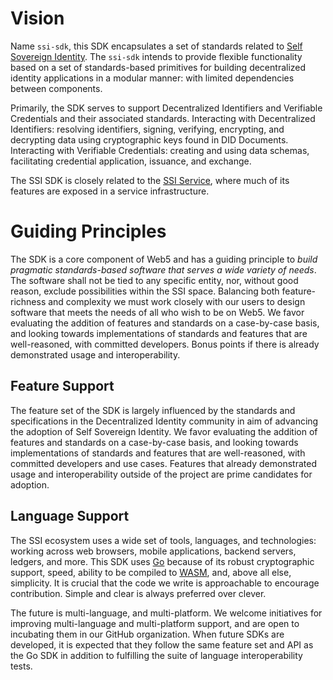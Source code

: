 # Vision

Name `ssi-sdk`, this SDK encapsulates a set of standards related
to [Self Sovereign Identity](http://www.lifewithalacrity.com/2016/04/the-path-to-self-soverereign-identity.html).
The `ssi-sdk` intends to provide flexible functionality based on a set of standards-based primitives for building
decentralized identity applications in a modular manner: with limited dependencies between components.

Primarily, the SDK serves to support Decentralized Identifiers and Verifiable Credentials and their associated
standards. Interacting with Decentralized Identifiers: resolving identifiers, signing, verifying, encrypting, and
decrypting data using cryptographic keys found in DID Documents. Interacting with Verifiable Credentials: creating and
using data schemas, facilitating credential application, issuance, and exchange.

The SSI SDK is closely related to the [SSI Service](https://github.com/TBD54566975/ssi-service), where much of its
features are exposed in a service infrastructure.

# Guiding Principles

The SDK is a core component of Web5 and has a guiding principle to *build pragmatic standards-based software that serves
a wide variety of needs*. The software shall not be tied to any specific entity, nor, without good reason, exclude
possibilities within the SSI space. Balancing both feature-richness and complexity we must work closely with our users
to design software that meets the needs of all who wish to be on Web5. We favor evaluating the addition of features and
standards on a case-by-case basis, and looking towards implementations of standards and features that are well-reasoned,
with committed developers. Bonus points if there is already demonstrated usage and interoperability.

## Feature Support

The feature set of the SDK is largely influenced by the standards and specifications in the Decentralized Identity
community in aim of advancing the adoption of Self Sovereign Identity. We favor evaluating the addition of features and
standards on a case-by-case basis, and looking towards implementations of standards and features that are well-reasoned,
with committed developers and use cases. Features that already demonstrated usage and interoperability outside of the
project are prime candidates for adoption.

## Language Support

The SSI ecosystem uses a wide set of tools, languages, and technologies: working across web browsers, mobile
applications, backend servers, ledgers, and more. This SDK uses [Go](https://go.dev/) because of its robust
cryptographic support, speed, ability to be compiled to [WASM](https://webassembly.org/), and, above all else,
simplicity. It is crucial that the code we write is approachable to encourage contribution. Simple and clear is always
preferred over clever.

The future is multi-language, and multi-platform. We welcome initiatives for improving multi-language and multi-platform
support, and are open to incubating them in our GitHub organization. When future SDKs are developed, it is expected that
they follow the same feature set and API as the Go SDK in addition to fulfilling the suite of language interoperability
tests.